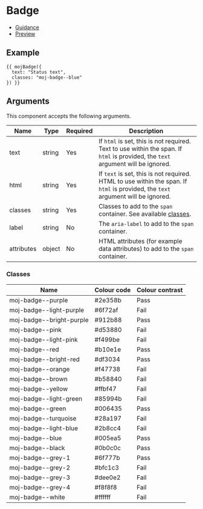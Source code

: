 # Badge

- [Guidance](https://moj-design-system.herokuapp.com/components/badge)
- [Preview](https://moj-frontend.herokuapp.com/components/badge)

## Example

```
{{ mojBadge({
  text: "Status text",
  classes: "moj-badge--blue"
}) }}
```

## Arguments

This component accepts the following arguments.

|Name|Type|Required|Description|
|---|---|---|---|
|text|string|Yes|If `html` is set, this is not required. Text to use within the span. If `html` is provided, the `text` argument will be ignored.|
|html|string|Yes|If `text` is set, this is not required. HTML to use within the span. If `html` is provided, the `text` argument will be ignored.|
|classes|string|Yes|Classes to add to the `span` container. See available [classes](#classes).|
|label|string|No|The `aria-label` to add to the `span` container.|
|attributes|object|No|HTML attributes (for example data attributes) to add to the `span` container.|

### Classes

|Name|Colour code|Colour contrast|
|---|---|---|
|moj-badge--purple|#2e358b|Pass|
|moj-badge--light-purple|#6f72af|Fail|
|moj-badge--bright-purple|#912b88|Pass|
|moj-badge--pink|#d53880|Fail|
|moj-badge--light-pink|#f499be|Fail|
|moj-badge--red|#b10e1e|Pass|
|moj-badge--bright-red|#df3034|Pass|
|moj-badge--orange|#f47738|Fail|
|moj-badge--brown|#b58840|Fail|
|moj-badge--yellow|#ffbf47|Fail|
|moj-badge--light-green|#85994b|Fail|
|moj-badge--green|#006435|Pass|
|moj-badge--turquoise|#28a197|Fail|
|moj-badge--light-blue|#2b8cc4|Fail|
|moj-badge--blue|#005ea5|Pass|
|moj-badge--black|#0b0c0c|Pass|
|moj-badge--grey-1|#6f777b|Pass|
|moj-badge--grey-2|#bfc1c3|Fail|
|moj-badge--grey-3|#dee0e2|Fail|
|moj-badge--grey-4|#f8f8f8|Fail|
|moj-badge--white|#ffffff|Fail|